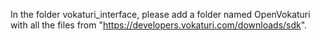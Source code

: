 In the folder vokaturi_interface, please add a folder named OpenVokaturi with all the files from "https://developers.vokaturi.com/downloads/sdk".
